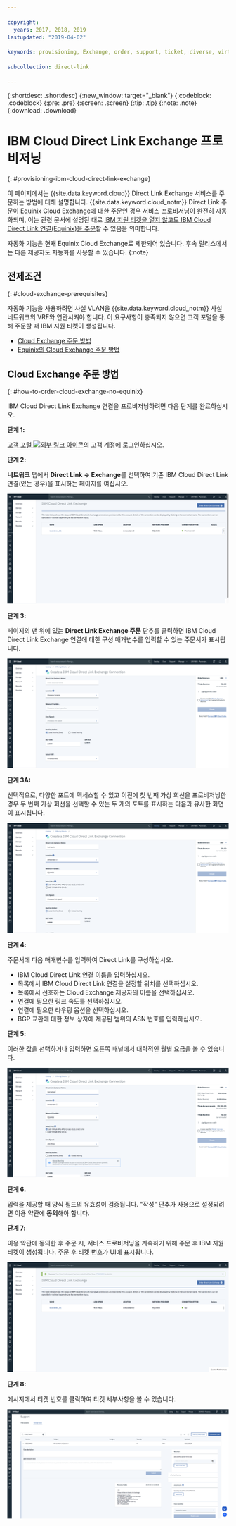 ```yaml
---

copyright:
  years: 2017, 2018, 2019
lastupdated: "2019-04-02"

keywords: provisioning, Exchange, order, support, ticket, diverse, virtual circuit, parameters, Terms and Conditions

subcollection: direct-link

---
```


{:shortdesc: .shortdesc}
{:new_window: target="_blank"}
{:codeblock: .codeblock}
{:pre: .pre}
{:screen: .screen}
{:tip: .tip}
{:note: .note}
{:download: .download}

# IBM Cloud Direct Link Exchange 프로비저닝
{: #provisioning-ibm-cloud-direct-link-exchange}

이 페이지에서는 {{site.data.keyword.cloud}} Direct Link Exchange 서비스를 주문하는 방법에 대해 설명합니다. {{site.data.keyword.cloud_notm}} Direct Link 주문이 Equinix Cloud Exchange에 대한 주문인 경우 서비스 프로비저닝이 완전히 자동화되며, 이는 관련 문서에 설명된 대로 [IBM 지원 티켓을 열지 않고도 IBM Cloud Direct Link 연결(Equinix)을 주문](/docs/infrastructure/direct-link?topic=direct-link-provisioning-ibm-cloud-direct-link-exchange-for-equinix)할 수 있음을 의미합니다.

자동화 기능은 현재 Equinix Cloud Exchange로 제한되어 있습니다. 후속 릴리스에서는 다른 제공자도 자동화를 사용할 수 있습니다.
{:note}

## 전제조건
{: #cloud-exchange-prerequisites}

자동화 기능을 사용하려면 사설 VLAN을 {{site.data.keyword.cloud_notm}} 사설 네트워크의 VRF와 연관시켜야 합니다. 이 요구사항이 충족되지 않으면 고객 포털을 통해 주문할 때 IBM 지원 티켓이 생성됩니다.

 * [Cloud Exchange 주문 방법](#how-to-order-cloud-exchange-no-equinix)
 * [Equinix의 Cloud Exchange 주문 방법](/docs/infrastructure/direct-link?topic=direct-link-provisioning-ibm-cloud-direct-link-exchange-for-equinix)

## Cloud Exchange 주문 방법
{: #how-to-order-cloud-exchange-no-equinix}

IBM Cloud Direct Link Exchange 연결을 프로비저닝하려면 다음 단계를 완료하십시오.

**단계 1:**

[고객 포털 ![외부 링크 아이콘](../../icons/launch-glyph.svg "외부 링크 아이콘")](https://cloud.ibm.com/)의 고객 계정에 로그인하십시오.

**단계 2:**

**네트워크** 탭에서 **Direct Link -> Exchange**를 선택하여 기존 IBM Cloud Direct Link 연결(있는 경우)을 표시하는 페이지를 여십시오.

![단계 2](/images/pup_exchange_list.png)

**단계 3:**

페이지의 맨 위에 있는 **Direct Link Exchange 주문** 단추를 클릭하면 IBM Cloud Direct Link Exchange 연결에 대한 구성 매개변수를 입력할 수 있는 주문서가 표시됩니다.

![단계 3](/images/pup_exchange_create_default.png)

**단계 3A:**

선택적으로, 다양한 포트에 액세스할 수 있고 이전에 첫 번째 가상 회선을 프로비저닝한 경우 두 번째 가상 회선을 선택할 수 있는 두 개의 포트를 표시하는 다음과 유사한 화면이 표시됩니다.

![2-port-image](/images/pup_exchange_create_ports.png)

**단계 4:**

주문서에 다음 매개변수를 입력하여 Direct Link를 구성하십시오.
  * IBM Cloud Direct Link 연결 이름을 입력하십시오.
  * 목록에서 IBM Cloud Direct Link 연결을 설정할 위치를 선택하십시오.
  * 목록에서 선호하는 Cloud Exchange 제공자의 이름을 선택하십시오.
  * 연결에 필요한 링크 속도를 선택하십시오.
  * 연결에 필요한 라우팅 옵션을 선택하십시오.
  * BGP 교환에 대한 정보 상자에 제공된 범위의 ASN 번호를 입력하십시오.

**단계 5:**

이러한 값을 선택하거나 입력하면 오른쪽 패널에서 대략적인 월별 요금을 볼 수 있습니다.

![단계 4 - 5](/images/pup_exchange_create_prices.png)

**단계 6.**

입력을 제공할 때 양식 필드의 유효성이 검증됩니다.
"작성" 단추가 사용으로 설정되려면 이용 약관에 **동의**해야 합니다.

**단계 7:**

이용 약관에 동의한 후 주문 시, 서비스 프로비저닝을 계속하기 위해 주문 후 IBM 지원 티켓이 생성됩니다. 주문 후 티켓 번호가 UI에 표시됩니다. 

![단계 NE1](/images/pup_exchange_ticket_notification.png)

**단계 8:**

메시지에서 티켓 번호를 클릭하여 티켓 세부사항을 볼 수 있습니다.

![단계 NE2](/images/pup_exchange_ticket_details.png)
